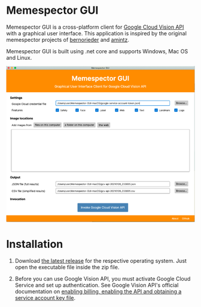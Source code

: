 # Memespector GUI

Memespector GUI is a cross-platform client for [Google Cloud Vision API](https://cloud.google.com/vision/) with a graphical user interface.  This application is inspired by the original memespector projects of [bernorieder](https://github.com/bernorieder/memespector) and [amintz](https://github.com/amintz/memespector-python).  

Memespector GUI is built using .net core and supports Windows, Mac OS and Linux.

![Screen shot](doc/res/memespector-gui-screenshot-mac.png)

# Installation

1. Download [the latest release](https://github.com/jason-chao/memespector-gui/releases) for the respective operating system.  Just open the executable file inside the zip file.

2. Before you can use Google Vision API, you must activate Google Cloud Service and set up authentication.  See Google Vision API's official documentation on [enabling billing, enabling the API and obtaining a service account key file](https://cloud.google.com/vision/docs/setup).